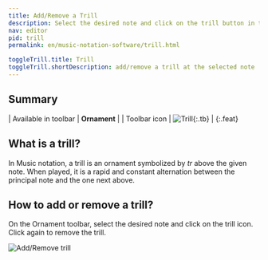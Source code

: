```yaml
---
title: Add/Remove a Trill
description: Select the desired note and click on the trill button in the Ornament menu.
nav: editor
pid: trill
permalink: en/music-notation-software/trill.html

toggleTrill.title: Trill
toggleTrill.shortDescription: add/remove a trill at the selected note
---
```


## Summary

| Available in toolbar | **Ornament** |
| Toolbar icon | ![Trill](https://prod.flat-cdn.com/img/icons/editorActions/trill.svg){:.tb} |
{:.feat}

## What is a trill?

In Music notation, a trill is an ornament symbolized by *tr* above the given note. When played, it is a rapid and constant alternation between the principal note and the one next above. 

## How to add or remove a trill?

On the Ornament toolbar, select the desired note and click on the trill icon. Click again to remove the trill.

![Add/Remove trill](/help/assets/img/editor/trill.gif)